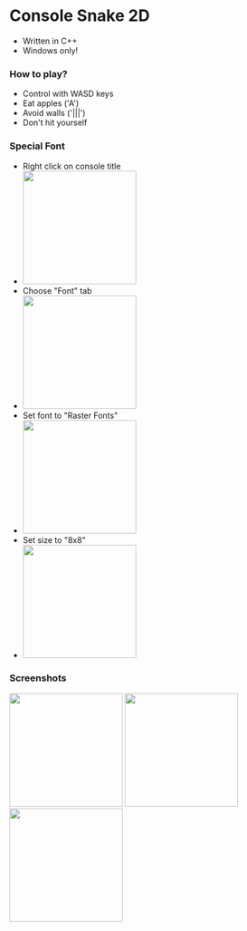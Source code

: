 # Console Snake 2D
- Written in C++
- Windows only!
### How to play?
- Control with WASD keys
- Eat apples ('A')
- Avoid walls ('|||')
- Don't hit yourself
### Special Font
- Right click on console title 
- <img src="https://i.ibb.co/g6RM0w1/1.png" width="200" />
- Choose "Font" tab 
- <img src="https://i.ibb.co/pQm70YH/2.png" width="200" />
- Set font to "Raster Fonts" 
- <img src="https://i.ibb.co/zQRPdZD/3.png" width="200" />
- Set size to "8x8" 
- <img src="https://i.ibb.co/MRG8zgY/4.png" width="200" />

### Screenshots
<img src="https://i.ibb.co/MRXwVfG/snake1.png" width="200" />     <img src="https://i.ibb.co/R3FZ3CP/snake2.png" width="200" />     <img src="https://i.ibb.co/1zRDgyV/snake3.png" width="200" />
